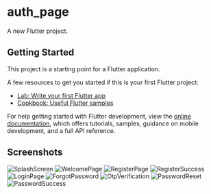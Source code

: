 # auth_page

A new Flutter project.

## Getting Started

This project is a starting point for a Flutter application.

A few resources to get you started if this is your first Flutter project:

- [Lab: Write your first Flutter app](https://docs.flutter.dev/get-started/codelab)
- [Cookbook: Useful Flutter samples](https://docs.flutter.dev/cookbook)

For help getting started with Flutter development, view the
[online documentation](https://docs.flutter.dev/), which offers tutorials,
samples, guidance on mobile development, and a full API reference.


## Screenshots

![SplashScreen](./assets/Screenshots/SplashScreen.png)
![WelcomePage](./assets/Screenshots/WelcomePage.png)
![RegisterPage](./assets/Screenshots/RegisterPage.png)
![RegisterSuccess](./assets/Screenshots/RegisterSuccess.png)
![LoginPage](./assets/Screenshots/LoginPage.png)
![ForgotPassword](./assets/Screenshots/ForgotPassword.png)
![OtpVerification](./assets/Screenshots/OtpVerification.png)
![PasswordReset](./assets/Screenshots/PasswordReset.png)
![PasswordSuccess](./assets/Screenshots/PasswordSuccess.png)
